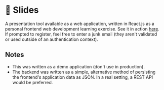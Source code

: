 # 🛝 Slides

A presentation tool available as a web application, written in React.js as a personal frontend web development learning exercise. See it in action [here](https://slides.ianyeoh.com). 
If prompted to register, feel free to enter a junk email (they aren't validated or used outside of an authentication context).

## Notes

- This was written as a demo application (don't use in production).
- The backend was written as a simple, alternative method of persisting the frontend's application data as JSON. In a real setting, a REST API would be preferred.
